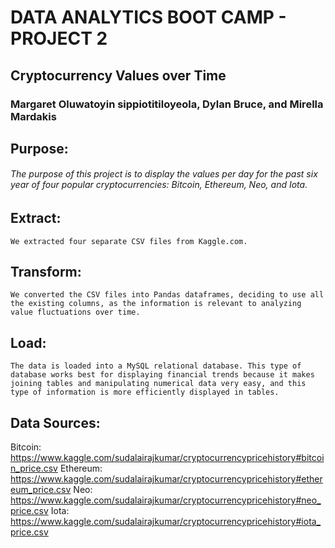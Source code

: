 # DATA ANALYTICS BOOT CAMP - PROJECT 2

## Cryptocurrency Values over Time
### Margaret Oluwatoyin sippiotitiloyeola, Dylan Bruce, and Mirella Mardakis


## Purpose: 
###### The purpose of this project is to display the values per day for the past six year of four popular cryptocurrencies: Bitcoin, Ethereum, Neo, and Iota.

## Extract:
	We extracted four separate CSV files from Kaggle.com. 

## Transform: 
	We converted the CSV files into Pandas dataframes, deciding to use all the existing columns, as the information is relevant to analyzing value fluctuations over time.

## Load:
	The data is loaded into a MySQL relational database. This type of database works best for displaying financial trends because it makes joining tables and manipulating numerical data very easy, and this type of information is more efficiently displayed in tables. 


## Data Sources: 
Bitcoin: https://www.kaggle.com/sudalairajkumar/cryptocurrencypricehistory#bitcoin_price.csv
Ethereum: https://www.kaggle.com/sudalairajkumar/cryptocurrencypricehistory#ethereum_price.csv
Neo: https://www.kaggle.com/sudalairajkumar/cryptocurrencypricehistory#neo_price.csv
Iota: https://www.kaggle.com/sudalairajkumar/cryptocurrencypricehistory#iota_price.csv

